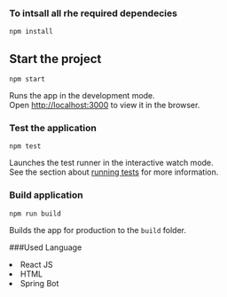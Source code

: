 ### To intsall all rhe required dependecies

```
npm install
```

## Start the project

```
npm start
```

Runs the app in the development mode.<br>
Open [http://localhost:3000](http://localhost:3000) to view it in the browser.

### Test the application

```
npm test
```

Launches the test runner in the interactive watch mode.<br>
See the section about [running tests](https://facebook.github.io/create-react-app/docs/running-tests) for more information.

### Build application

```
npm run build
```

Builds the app for production to the `build` folder.<br>

###Used Language

<li>React JS</li>
<li>HTML</li>
<li>Spring Bot</li>

